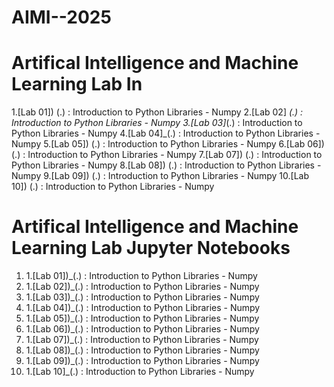 # AIMI--2025
# Artifical Intelligence and Machine Learning Lab In
1.[Lab 01]) (.) : Introduction to Python Libraries - Numpy 
2.[Lab 02] _(.) : Introduction to Python Libraries - Numpy
3.[Lab 03]_(.) : Introduction to Python Libraries - Numpy
4.[Lab 04]_(.) : Introduction to Python Libraries - Numpy
5.[Lab 05]) (.) : Introduction to Python Libraries - Numpy 
6.[Lab 06]) (.) : Introduction to Python Libraries - Numpy 
7.[Lab 07]) (.) : Introduction to Python Libraries - Numpy 
8.[Lab 08]) (.) : Introduction to Python Libraries - Numpy 
9.[Lab 09]) (.) : Introduction to Python Libraries - Numpy 
10.[Lab 10]) (.) : Introduction to Python Libraries - Numpy 



# Artifical Intelligence and Machine Learning Lab Jupyter Notebooks
1. 1.[Lab 01])_(.) : Introduction to Python Libraries - Numpy
2. 1.[Lab 02])_(.) : Introduction to Python Libraries - Numpy
3. 1.[Lab 03])_(.) : Introduction to Python Libraries - Numpy
4. 1.[Lab 04])_(.) : Introduction to Python Libraries - Numpy
5. 1.[Lab 05])_(.) : Introduction to Python Libraries - Numpy
6. 1.[Lab 06])_(.) : Introduction to Python Libraries - Numpy
7. 1.[Lab 07])_(.) : Introduction to Python Libraries - Numpy
8. 1.[Lab 08])_(.) : Introduction to Python Libraries - Numpy
9. 1.[Lab 09])_(.) : Introduction to Python Libraries - Numpy 
10. 1.[Lab 10]_(.) : Introduction to Python Libraries - Numpy 

